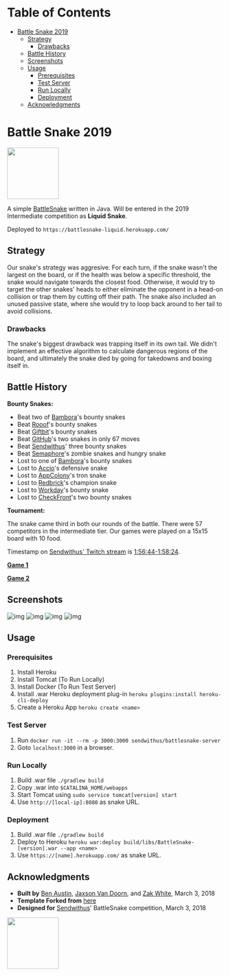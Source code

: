 
# Table of Contents

-   [Battle Snake 2019](#orgf9ab559)
    -   [Strategy](#org889b147)
        -   [Drawbacks](#orgfb85c54)
    -   [Battle History](#orgcfa9a90)
    -   [Screenshots](#orgc2991ca)
    -   [Usage](#org7bfc615)
        -   [Prerequisites](#orge6d4f36)
        -   [Test Server](#orgf8ef52a)
        -   [Run Locally](#org73d091b)
        -   [Deployment](#org3a27619)
    -   [Acknowledgments](#org4a0f7fb)



<a id="orgf9ab559"></a>

# Battle Snake 2019

<img height="120" width="120" src="https://github.com/woofers/battle-snake-2019/blob/master/screenshots/intermediate.png?raw=true" />

A simple [BattleSnake](https://www.battlesnake.io) written in Java.
Will be entered in the 2019 Intermediate competition as **Liquid Snake**.

Deployed to `https://battlesnake-liquid.herokuapp.com/`


<a id="org889b147"></a>

## Strategy

Our snake's strategy was aggresive. For each turn, if the snake wasn't
the largest on the board, or if the health was below a specific
threshold, the snake would navigate towards the closest food. Otherwise,
it would try to target the other snakes' heads to either eliminate the
opponent in a head-on collision or trap them by cutting off their path.
The snake also included an unused passive state, where she would try to
loop back around to her tail to avoid collisions.


<a id="orgfb85c54"></a>

### Drawbacks

The snake's biggest drawback was trapping itself in its own tail. We
didn't implement an effective algorithm to calculate dangerous regions
of the board, and ultimately the snake died by going for takedowns and
boxing itself in.


<a id="orgcfa9a90"></a>

## Battle History

**Bounty Snakes:**

-   Beat two of [Bambora](https://www.bambora.com/en/ca/)'s bounty snakes
-   Beat [Rooof](https://www.rooof.com/)'s bounty snakes
-   Beat [Giftbit](https://www.giftbit.com/)'s bounty snakes
-   Beat [GitHub](https://github.com)'s two snakes in only 67 moves
-   Beat [Sendwithus](https://www.sendwithus.com/)' three bounty snakes
-   Beat [Semaphore](https://semaphoresolutions.com/)'s zombie snakes and hungry snake
-   Lost to one of [Bambora](https://www.bambora.com/en/ca/)'s bounty snakes
-   Lost to [Accio](https://myaccio.com/)'s defensive snake
-   Lost to [AppColony](http://www.appcolony.ca/)'s tron snake
-   Lost to [Redbrick](https://rdbrck.com/)'s champion snake
-   Lost to [Workday](https://www.workday.com/)'s bounty snake
-   Lost to [CheckFront](https://www.checkfront.com/)'s two bounty snakes

**Tournament:**

The snake came third in both our rounds of the battle. There were 57
competitors in the intermediate tier.  Our games were played on a 15x15 board with 10 food.

Timestamp on [Sendwithus'
Twitch stream](https://www.twitch.tv/videos/234961139) is
[1:56:44-1:58:24](https://www.twitch.tv/videos/234961139?t=01h56m44s).

**[Game 1](https://clips.twitch.tv/SplendidNiceKoalaTwitchRPG)**

**[Game 2](https://clips.twitch.tv/GentleCrispyReubenCorgiDerp)**


<a id="orgc2991ca"></a>

## Screenshots

![img](./screenshots/snake-0.png) ![img](./screenshots/snake-1.png)
![img](./screenshots/snake-2.png) ![img](./screenshots/snake-3.png)


<a id="org7bfc615"></a>

## Usage


<a id="orge6d4f36"></a>

### Prerequisites

1.  Install Heroku
2.  Install Tomcat (To Run Locally)
3.  Install Docker (To Run Test Server)
4.  Install .war Heroku deployment plug-in `heroku plugins:install heroku-cli-deploy`
5.  Create a Heroku App `heroku create <name>`


<a id="orgf8ef52a"></a>

### Test Server

1.  Run `docker run -it --rm -p 3000:3000 sendwithus/battlesnake-server`
2.  Goto `localhost:3000` in a browser.


<a id="org73d091b"></a>

### Run Locally

1.  Build .war file `./gradlew build`
2.  Copy .war into `$CATALINA_HOME/webapps`
3.  Start Tomcat using `sudo service tomcat[version] start`
4.  Use `http://[local-ip]:8080` as snake URL.


<a id="org3a27619"></a>

### Deployment

1.  Build .war file `./gradlew build`
2.  Deploy to Heroku `heroku war:deploy build/libs/BattleSnake-[version].war --app <name>`
3.  Use `https://[name].herokuapp.com/` as snake URL.


<a id="org4a0f7fb"></a>

## Acknowledgments

-   **Built by** [Ben Austin](https://github.com/austinben),
    [Jaxson Van Doorn](https://github.com/woofers), and
    [Zak White](https://github.com/zakwht), March 3, 2018
-   **Template Forked from**
    [here](https://github.com/tflinz/BasicBattleSnake2018)
-   **Designed for** [Sendwithus](https://github.com/sendwithus)'
    BattleSnake competition, March 3, 2018

<img align="left" height="120" width="120" src="https://github.com/woofers/battle-snake-2019/blob/master/screenshots/intermediate.png?raw=true" />
